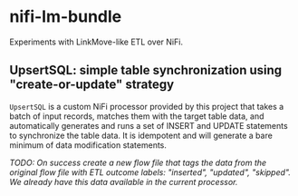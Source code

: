 # nifi-lm-bundle

Experiments with LinkMove-like ETL over NiFi.

## UpsertSQL: simple table synchronization using "create-or-update" strategy

`UpsertSQL` is a custom NiFi processor provided by this project that takes a batch of input records, matches them with
the target table data, and automatically generates and runs a set of INSERT and UPDATE statements to synchronize the 
table data. It is idempotent and will generate a bare minimum of data modification statements.

_TODO: On success create a new flow file that tags the data from the original flow file with ETL outcome labels:
"inserted", "updated", "skipped". We already have this data available in the current processor._

